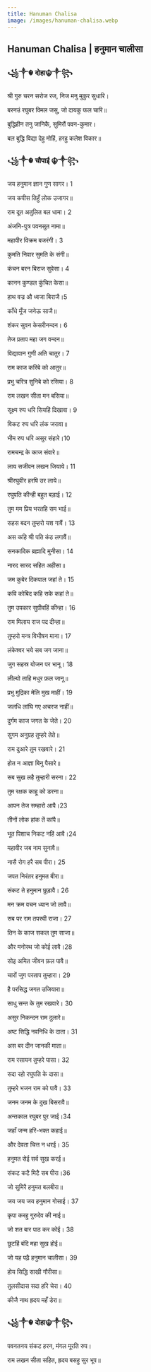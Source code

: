 ```yaml
---
title: Hanuman Chalisa
image: /images/hanuman-chalisa.webp
---
```


## Hanuman Chalisa | हनुमान चालीसा

### ꧁༒☬ दोहा☬༒꧂ 

श्री गुरु चरन सरोज रज, निज मनु मुकुर सुधारि।

बरनउं रघुबर विमल जसु, जो दायकु फल चारि॥

बुद्धिहीन तनु जानिकै, सुमिरौं पवन-कुमार।

बल बुद्धि विद्या देहु मोहिं, हरहु कलेश विकार॥

### ꧁༒☬ चौपाई ☬༒꧂

जय हनुमान ज्ञान गुण सागर। 1

जय कपीस तिहुँ लोक उजागर॥

राम दूत अतुलित बल धामा। 2

अंजनि-पुत्र पवनसुत नामा॥

महावीर विक्रम बजरंगी। 3

कुमति निवार सुमति के संगी॥

कंचन बरन बिराज सुवेसा। 4

कानन कुण्डल कुंचित केसा॥

हाथ वज्र औ ध्वजा बिराजै।5

काँधे मूँज जनेऊ साजै॥

शंकर सुवन केसरीनन्दन। 6

तेज प्रताप महा जग वन्दन॥

विद्यावान गुणी अति चातुर। 7

राम काज करिबे को आतुर॥

प्रभु चरित्र सुनिबे को रसिया। 8

राम लखन सीता मन बसिया॥

सूक्ष्म रुप धरि सियहिं दिखावा। 9

विकट रुप धरि लंक जरावा॥

भीम रुप धरि असुर संहारे।10

रामचन्द्र के काज संवारे॥

लाय सजीवन लखन जियाये। 11

श्रीरघुवीर हरषि उर लाये॥

रघुपति कीन्ही बहुत बड़ाई। 12

तुम मम प्रिय भरतहि सम भाई॥

सहस बदन तुम्हरो यश गावैं। 13

अस कहि श्री पति कंठ लगावैं॥

सनकादिक ब्रह्मादि मुनीसा। 14

नारद सारद सहित अहीसा॥

जम कुबेर दिकपाल जहां ते। 15

कवि कोबिद कहि सके कहां ते॥

तुम उपकार सुग्रीवहिं कीन्हा। 16

राम मिलाय राज पद दीन्हा॥

तुम्हरो मन्त्र विभीषन माना। 17

लंकेश्वर भये सब जग जाना॥

जुग सहस्र योजन पर भानू। 18

लील्यो ताहि मधुर फ़ल जानू॥

प्रभु मुद्रिका मेलि मुख माहीं। 19

जलधि लांघि गए अचरज नाहीं॥

दुर्गम काज जगत के जेते। 20

सुगम अनुग्रह तुम्हरे तेते॥

राम दुआरे तुम रखवारे। 21

होत न आज्ञा बिनु पैसारे॥

सब सुख लहै तुम्हारी सरना। 22

तुम रक्षक काहू को डरना॥

आपन तेज सम्हारो आपै।23

तीनों लोक हांक तें कांपै॥

भूत पिशाच निकट नहिं आवै।24

महावीर जब नाम सुनावै॥

नासै रोग हरै सब पीरा। 25

जपत निरंतर हनुमत बीरा॥

संकट ते हनुमान छुड़ावै। 26

मन क्रम वचन ध्यान जो लावै॥

सब पर राम तपस्वी राजा। 27

तिन के काज सकल तुम साजा॥

और मनोरथ जो कोई लावै।28

सोइ अमित जीवन फ़ल पावै॥

चारों जुग परताप तुम्हारा। 29

है परसिद्ध जगत उजियारा॥

साधु सन्त के तुम रखवारे। 30

असुर निकन्दन राम दुलारे॥

अष्ट सिद्धि नवनिधि के दाता। 31

अस बर दीन जानकी माता॥

राम रसायन तुम्हरे पासा। 32

सदा रहो रघुपति के दासा॥

तुम्हरे भजन राम को पावै। 33

जनम जनम के दुख बिसरावै॥

अन्तकाल रघुबर पुर जाई।34

जहाँ जन्म हरि-भक्त कहाई॥

और देवता चित्त न धरई। 35

हनुमत सेई सर्व सुख करई॥

संकट कटै मिटै सब पीरा।36

जो सुमिरै हनुमत बलबीरा॥

जय जय जय हनुमान गोसाई। 37

कृपा करहु गुरुदेव की नाई॥

जो शत बार पाठ कर कोई। 38

छूटहिं बंदि महा सुख होई॥

जो यह पढ़ै हनुमान चालीसा। 39

होय सिद्धि साखी गौरीसा॥

तुलसीदास सदा हरि चेरा। 40

कीजै नाथ ह्रदय महँ डेरा॥

### ꧁༒☬ दोहा☬༒꧂

पवनतनय संकट हरन, मंगल मूरति रुप।

राम लखन सीता सहित, ह्रदय बसहु सुर भूप॥ 

